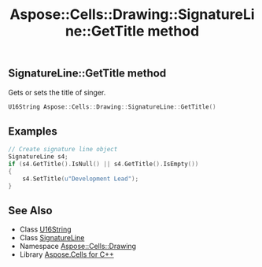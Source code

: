 ﻿---
title: Aspose::Cells::Drawing::SignatureLine::GetTitle method
linktitle: GetTitle
second_title: Aspose.Cells for C++ API Reference
description: 'Aspose::Cells::Drawing::SignatureLine::GetTitle method. Gets or sets the title of singer in C++.'
type: docs
weight: 1200
url: /cpp/aspose.cells.drawing/signatureline/gettitle/
---
## SignatureLine::GetTitle method


Gets or sets the title of singer.

```cpp
U16String Aspose::Cells::Drawing::SignatureLine::GetTitle()
```


## Examples


```cpp
// Create signature line object
SignatureLine s4;
if (s4.GetTitle().IsNull() || s4.GetTitle().IsEmpty())
{
    s4.SetTitle(u"Development Lead");
}
```

## See Also

* Class [U16String](../../../aspose.cells/u16string/)
* Class [SignatureLine](../)
* Namespace [Aspose::Cells::Drawing](../../)
* Library [Aspose.Cells for C++](../../../)
